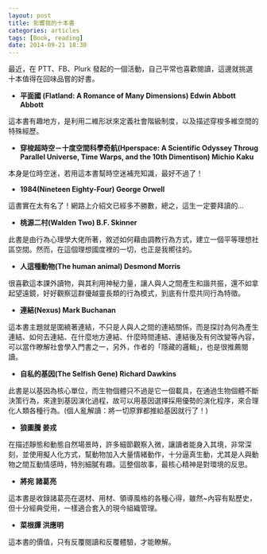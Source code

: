 ```yaml
---
layout: post
title: 影響我的十本書
categories: articles
tags: [Book, reading]
date: 2014-09-21 18:30
---
```


最近，在 PTT、FB、Plurk 發起的一個活動，自己平常也喜歡閱讀，這邊就挑選十本值得在回味品嘗的好書。

+ **平面國 (Flatland: A Romance of Many Dimensions) Edwin Abbott Abbott**

這本書有趣地方，是利用二維形狀來定義社會階級制度，以及描述穿梭多維空間的特殊經歷。

+ **穿梭超時空－十度空間科學奇航(Hperspace: A Scientific Odyssey Throug Parallel Universe, Time Warps, and the 10th Dimentison) Michio Kaku**

本身是位時空迷，若用這本書幫時空迷補充知識，最好不過了！

+ **1984(Nineteen Eighty-Four) George Orwell**

這書實在太有名了！網路上介紹文已經多不勝數，總之，這生一定要拜讀的…

+ **桃源二村(Walden Two) B.F. Skinner**

此書是由行為心理學大佬所著，敘述如何藉由調教行為方式，建立一個平等理想社區空間。然而，在這個理想國度裡的一切，也正是我嚮往的。

+ **人這種動物(The human animal) Desmond Morris**

很喜歡這本課外讀物，與其利用神秘力量，讓人與人之間產生和諧共振，還不如拿起望遠鏡，好好觀察這群優越靈長類的行為模式，到底有什麼共同行為特徵。

+ **連結(Nexus) Mark Buchanan**

這本書主題就是圍繞著連結，不只是人與人之間的連結關係，而是探討為何為產生連結、如何去連結、在什麼地方連結、什麼時間連結、連結後及有何改變等內容，可以當作瞭解社會學入門書之一，另外，作者的「隱藏的邏輯」，也是很推薦閱讀。

+ **自私的基因(The Selfish Gene) Richard Dawkins**

此書是以基因為核心單位，而生物個體只不過是它一個載具，在通過生物個體不斷決策行為，來達到基因演化過程，故可以用基因選擇採用優勢的演化程序，來合理化人類各種行為。(個人亂解讀：將一切原罪都推給基因就行了！)

+ **狼圖騰 姜戎**

在描述靜態和動態自然場景時，許多細節觀察入微，讓讀者能身入其境，非常深刻，並使用擬人化方式，幫動物加入大量情緒動作，十分逼真生動，尤其是人與動物之間互動情感時，特別細膩有趣。這整個故事，最核心精神是對環境的反思。

+ **將宛 諸葛亮**

這本書是收錄諸葛亮在選材、用材、領導風格的各種心得，雖然~內容有點歷史，但十分經典受用，一樣適合套入的現今組織管理。

+ **菜根譚 洪應明**

這本書的價值，只有反覆閱讀和反覆體驗，才能瞭解。
